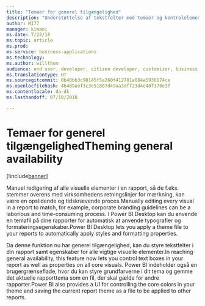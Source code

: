 ```yaml
---
title: "Temaer for generel tilgængelighed"
description: "Understøttelse af tekstfelter med temaer og kontrolelementer i brugergrænsefladen for opdatering af temaer"
author: MI77
manager: kimani
ms.date: 7/22/18
ms.topic: article
ms.prod: 
ms.service: business-applications
ms.technology: 
ms.author: willthom
audience: end user, developer, citizen developer, customizer, business analyst, IT pro
ms.translationtype: HT
ms.sourcegitcommit: 0b40bb3c98145f5a260f412701a884a5936174ce
ms.openlocfilehash: 4b489aef3c3e51807d49aa3dff23d4e40f378e3f
ms.contentlocale: da-dk
ms.lasthandoff: 07/18/2018

---
```


# <a name="theming-general-availability"></a><span data-ttu-id="8581e-103">Temaer for generel tilgængelighed</span><span class="sxs-lookup"><span data-stu-id="8581e-103">Theming general availability</span></span>

[!include[banner](../../../includes/banner.md)]

<span data-ttu-id="8581e-104">Manuel redigering af alle visuelle elementer i en rapport, så de f.eks. stemmer overens med virksomhedens retningslinjer for mærkning, kan være en opslidende og tidskrævende proces.</span><span class="sxs-lookup"><span data-stu-id="8581e-104">Manually editing every visual in a report to match, for example, corporate branding guidelines can be a laborious and time-consuming process.</span></span> <span data-ttu-id="8581e-105">I Power BI Desktop kan du anvende en temafil på dine rapporter for automatisk at anvende typografier og formateringsegenskaber.</span><span class="sxs-lookup"><span data-stu-id="8581e-105">Power BI Desktop lets you apply a theme file to your reports to automatically apply styles and formatting properties.</span></span>

<span data-ttu-id="8581e-106">Da denne funktion nu har generel tilgængelighed, kan du styre tekstfelter i din rapport samt egenskaber for alle vigtige visuelle elementer.</span><span class="sxs-lookup"><span data-stu-id="8581e-106">In reaching general availability, this feature now lets you control text boxes in your report as well as properties on all core visuals.</span></span> <span data-ttu-id="8581e-107">Power BI indeholder også en brugergrænseflade, hvor du kan styre grundfarverne i dit tema og gemme det aktuelle rapporttema som en fil, der skal gælde for andre rapporter.</span><span class="sxs-lookup"><span data-stu-id="8581e-107">Power BI also provides a UI for controlling the core colors in your theme and saving the current report theme as a file to be applied to other reports.</span></span>

<!--
### Who uses this feature
This feature is intended for all report authors. It works without any additional setup. 
## Status
### Development status
In development
#### Target timeframe
October ‘18
-->

